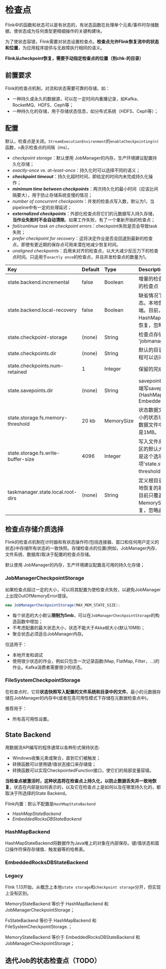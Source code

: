 # 检查点

Flink中的函数和状态可以是有状态的，有状态函数在处理单个元素/事件时存储数据，使状态成为任何类型更精细操作的关键构建块。

为了使状态容错，Flink需要对状态设置检查点。**检查点允许Flink恢复流中的状态和位置**，为应用程序提供与无故障执行相同的语义。



**Flink从checkpoint恢复，需要手动指定检查点的位置（到chk-的目录）**



## 前置要求

Flink的检查点机制，对流和状态需要可靠的存储，如：

- 一种持久或永久的数据源，可以在一定时间内重播记录，如Kafka、RocketMQ、HDFS、Ceph等；
- 一种持久化的存储，用于存储状态信息，如分布式系统（HDFS、Ceph等）；



## 配置

默认，检查点是关闭。`StreamExecutionEnvironment`的`enableCheckpointing(n) `函数，`n`表示检查点的间隔（ms）。

- *checkpoint storage*：默认使用 JobManager的内存，生产环境建议配置持久化存储；
- *exactly-once vs. at-least-once*：持久化时可以选择不同的语义；
- ***checkpoint timeout***：持久化超时时间，即给定的时间内未完成持久化操作；
- ***minimum time between checkpoints***：两次持久化的最小时间（应该比间隔要大），用于防止存储系统变慢的情况；
- *number of concurrent checkpoints*：并发的检查点写入数，默认为1，当pipeline中有一定的处理延迟；
- ***externalized checkpoints***：外部化检查点将它们的元数据写入持久存储，**当作业失败时不会自动清除**。如果工作失败，有了一个重新开始的检查点；
- *fail/continue task on checkpoint errors*：checkpoint失败是否会导致task失败；
- *prefer checkpoint for recovery*：这将决定作业是否会回退到最新的检查点，即使有更近期的保存点可用来潜在地减少恢复时间。
- *unaligned checkpoints*：启用未对齐的检查点，以大大减少反压力下的检查点时间。只适用于`exactly once`的检查点，并且并发检查点的数量为1。



| Key                                | Default | Type       | Description                                                  |
| :--------------------------------- | :------ | :--------- | :----------------------------------------------------------- |
| state.backend.incremental          | false   | Boolean    | 增量的检查点，而不是每次都是全量的检查点                     |
| state.backend.local-recovery       | false   | Boolean    | 缺省情况下，本地恢复处于去激活状态。本地恢复目前只覆盖关键状态后端。目前，MemoryStateBackend和HashMapStateBackend不支持本地恢复，忽略此选项 |
| state.checkpoint-storage           | (none)  | String     | 检查点存储的实现，内置 'jobmanager' and 'filesystem'         |
| state.checkpoints.dir              | (none)  | String     | 默认的目录，需要所有flink参与的进程可以访问                  |
| state.checkpoints.num-retained     | 1       | Integer    | 保留的完成的checkpoint的数量                                 |
| state.savepoints.dir               | (none)  | String     | savepoint的默认目录，用于状态后端写savepoint到文件系统中(HashMapStateBackend, EmbeddedRocksDBStateBackend). |
| state.storage.fs.memory-threshold  | 20 kb   | MemorySize | 状态数据文件的最小大小。所有比它小的状态块都内联存储在根检查点元数据文件中。此配置的最大内存阈值是1MB。 |
| state.storage.fs.write-buffer-size | 4096    | Integer    | 写入文件系统的检查点流的写入缓冲区的默认大小。实际的写缓冲区大小是这个选项和选项'state.storage.fs.memory-threshold'的最大值。 |
| taskmanager.state.local.root-dirs  | (none)  | String     | 定义根目录的配置参数，用于存储本地恢复的基于文件的状态。本地恢复目前只覆盖关键状态后端。目前，MemoryStateBackend不支持本地恢复，忽略此选项 |



## 检查点存储介质选择

Flink的检查点机制在计时器和有状态操作符(包括连接器、窗口和任何用户定义的状态)中存储所有状态的一致快照。存储检查点的位置(例如，JobManager内存、文件系统、数据库)取决于配置的检查点存储。

默认使用 JobManager的内存，生产环境建议配置高可用的持久化存储；

### JobManagerCheckpointStorage 

如果检查点超过一定的大小，可以将其配置为使检查点失败，以避免JobManager上出现OutOfMemoryError错误。

```java
new JobManagerCheckpointStorage(MAX_MEM_STATE_SIZE);
```

- 每个状态的大小默认**限制为5mb**，可以在`JobManagerCheckpointStorage`的构造函数中增加；
- 不考虑配置的最大状态大小，状态不能大于Akka帧大小(默认10MB)；
- 聚合状态必须适合JobManager内存。

仅适用于：

- 本地开发和调试
- 使用很少状态的作业，例如只包含一次记录函数(Map, FlatMap, Filter，…)的作业。Kafka消费者需要很少的状态。

### FileSystemCheckpointStorage 

在检查点时，它将**状态快照写入配置的文件系统和目录中的文件**。最小的元数据存储在JobManager的内存中(或者在高可用性模式下存储在元数据检查点中)。

推荐用于：

- 所有高可用性设置。



## State Backend

用数据流API编写的程序通常以各种形式保持状态:

- Windows收集元素或聚合，直到它们被触发；
- 转换函数可以使用键/值状态接口来存储值；
- 转换函数可以实现CheckpointedFunction接口，使它们的局部变量容错。

**当检查点被激活时，这种状态将在检查点上持久化，以防止数据丢失并一致地恢复**。状态在内部是如何表示的，以及它在检查点上是如何以及在哪里持久化的，都取决于所选择的State Backend。

Flink内置：默认不配置是`HashMapStateBackend`

- *HashMapStateBackend*
- *EmbeddedRocksDBStateBackend*

### HashMapBackend

HashMapStateBackend将数据作为Java堆上的对象在内部保存。键/值状态和窗口操作符保存存储值、触发器等的哈希表。



### EmbeddedRocksDBStateBackend 



### Legacy

Flink 1.13开始，从概念上本地`state storage`和`checkpoint storage`分开，但实现上没有区别。

MemoryStateBackend 等价于 HashMapBackend 和  JobManagerCheckpointStorage；

FsStateBackend 等价于 HashMapBackend 和   FileSystemCheckpointStorage.；

MemoryStateBackend 等价于 EmbeddedRocksDBStateBackend 和  JobManagerCheckpointStorage；



## 迭代Job的状态检查点（TODO）

